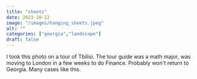 ```yaml
---
title: "sheets"
date: 2023-10-22
image: "/images/hanging_sheets.jpeg"
alt: ""
categories: ["georgia","landscape"]
draft: false
---
```


I took this photo on a tour of Tbilisi. The tour guide was a math major, was moving to London in a few weeks to do Finance. Probably won't return to Georgia. Many cases like this. 
